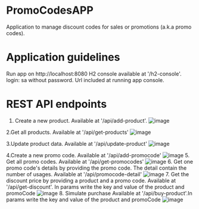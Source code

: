 # PromoCodesAPP
Application to manage discount codes for sales or promotions (a.k.a promo codes).

# Application guidelines
Run app on  http://localhost:8080
H2 console available at '/h2-console'. login: sa without password. Url included at running app console.

# REST API endpoints

1. Create a new product.
    Available at '/api/add-product'.
   ![image](https://github.com/Rym0n/PromoCodesAPP/assets/84449648/c533bcd9-c6de-48a2-8259-e59fa875e9d8)

2.Get all products.
    Available at '/api/get-products'
    ![image](https://github.com/Rym0n/PromoCodesAPP/assets/84449648/bdea024b-d57c-43fc-8bb3-c6d88236ab7f)

3.Update product data.
    Available at '/api/update-product'
    ![image](https://github.com/Rym0n/PromoCodesAPP/assets/84449648/1926e2b6-b407-418b-82a8-69780cdbd1cb)

4.Create a new promo code.
    Available at '/api/add-promocode'
![image](https://github.com/Rym0n/PromoCodesAPP/assets/84449648/ac3fad4b-d95e-4838-8dee-cdc20d91f4d8)
5. Get all promo codes.
    Available at '/api/get-promocodes'
    ![image](https://github.com/Rym0n/PromoCodesAPP/assets/84449648/82cbd0c0-fa75-4501-9cfb-9aa7d3144a8f)
6. Get one promo code's details by providing the promo code. The detail contain the number of usages.
    Available at '/api/promocode-detail'
    ![image](https://github.com/Rym0n/PromoCodesAPP/assets/84449648/6b07722d-6cc6-4e32-9d9a-6ba6870a8a19)
7. Get the discount price by providing a product and a promo code.
    Available at '/api/get-discount'. In params write the key and value of the product and             promoCode
    ![image](https://github.com/Rym0n/PromoCodesAPP/assets/84449648/55e073dc-a378-4439-a26c-5bc56429fdd7)
8. Simulate purchase
     Available at '/api/buy-product'.In params write the key and value of the product and             promoCode
     ![image](https://github.com/Rym0n/PromoCodesAPP/assets/84449648/44fdf404-2e8a-4255-a7cc-6252f4f0e186)
